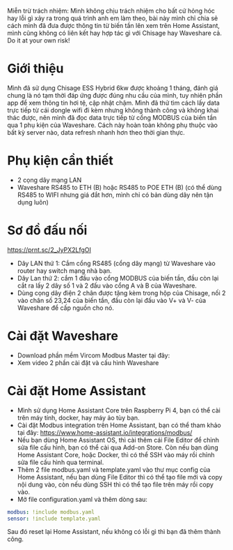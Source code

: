 Miễn trừ trách nhiệm: Mình không chịu trách nhiệm cho bất cứ hỏng hóc hay lỗi gì xảy ra trong quá trình anh em làm theo, bài này mình chỉ chia sẻ cách mình đã đưa được thông tin từ biến tần lên xem trên Home Assistant, mình cũng không có liên kết hay hợp tác gì với Chisage hay Waveshare cả. Do it at your own risk!

# Giới thiệu
Mình đã sử dụng Chisage ESS Hybrid 6kw được khoảng 1 tháng, đánh giá chung là nó tạm thời đáp ứng được đúng nhu cầu của mình, tuy nhiên phần app để xem thông tin hơi tệ, cập nhật chậm. Mình đã thử tìm cách lấy data trực tiếp từ cái dongle wifi đi kèm nhưng không thành công và không khai thác được, nên mình đã đọc data trực tiếp từ cổng MODBUS của biến tần qua 1 phụ kiện của Waveshare. Cách này hoàn toàn không phụ thuộc vào bất kỳ server nào, data refresh nhanh hơn theo thời gian thực.

# Phụ kiện cần thiết
- 2 cọng dây mạng LAN
- Waveshare RS485 to ETH (B) hoặc RS485 to POE ETH (B) (có thể dùng RS485 to WIFI nhưng giá đắt hơn, mình chỉ có bản dùng dây nên tận dụng luôn)

# Sơ đồ đấu nối

https://prnt.sc/2_JyPX2LfgOI

- Dây LAN thứ 1: Cắm cổng RS485 (cổng dây mạng) từ Waveshare vào router hay switch mạng nhà bạn.
- Dây Lan thứ 2: cắm 1 đầu vào cổng MODBUS của biến tần, đầu còn lại cắt ra lấy 2 dây số 1 và 2 đấu vào cổng A và B của Waveshare.
- Dùng cọng dây điện 2 chân được tặng kèm trong hộp của Chisage, nối 2 vào chân số 23,24 của biến tần, đầu còn lại đấu vào V+ và V- của Waveshare để cấp nguồn cho nó.

# Cài đặt Waveshare
- Download phần mềm Vircom Modbus Master tại đây: 
- Xem video 2 phần cài đặt và cấu hình Waveshare

# Cài đặt Home Assistant
- Mình sử dụng Home Assistant Core trên Raspberry Pi 4, bạn có thể cài trên máy tính, docker, hay máy ảo tùy bạn.
- Cài đặt Modbus integration trên Home Assistant, bạn có thể tham khảo tại đây: https://www.home-assistant.io/integrations/modbus/
- Nếu bạn dùng Home Assistant OS, thì cài thêm cái File Editor để chỉnh sửa file cấu hình, bạn có thể cài qua Add-on Store. Còn nếu bạn dùng Home Assistant Core, hoặc Docker, thì có thể SSH vào máy rồi chỉnh sửa file cấu hình qua terminal.
- Thêm 2 file modbus.yaml và template.yaml vào thư mục config của Home Assistant, nếu bạn dùng File Editor thì có thể tạo file mới và copy nội dung vào, còn nếu dùng SSH thì có thể tạo file trên máy rồi copy vào.
- Mở file configuration.yaml và thêm dòng sau:
```yaml
modbus: !include modbus.yaml
sensor: !include template.yaml
```

Sau đó reset lại Home Assistant, nếu không có lỗi gì thì bạn đã thêm thành công.



